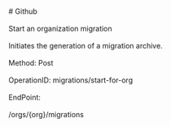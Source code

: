 <br>#     Github</br>
<br>Start an organization migration</br>
<br>Initiates the generation of a migration archive.</br>
<br>Method: Post</br>
<br>OperationID: migrations/start-for-org</br>
<br>EndPoint:</br>
<br>/orgs/{org}/migrations</br>
